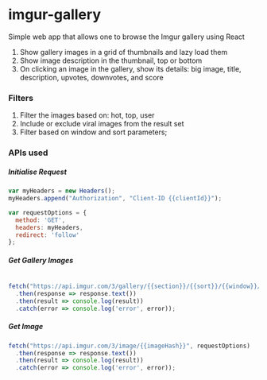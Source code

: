 # imgur-gallery
Simple web app that allows one to browse the Imgur gallery using React


1. Show gallery images in a grid of thumbnails and lazy load them
1. Show image description in the thumbnail, top or bottom
1. On clicking an image in the gallery, show its details: big image, title, description, upvotes, downvotes, and score

### Filters

1. Filter the images based on: hot, top, user
1. Include or exclude viral images from the result set
1. Filter based on window and sort parameters;

### APIs used

##### Initialise Request
```javascript
var myHeaders = new Headers();
myHeaders.append("Authorization", "Client-ID {{clientId}}");

var requestOptions = {
  method: 'GET',
  headers: myHeaders,
  redirect: 'follow'
};
```


##### Get Gallery Images

```javascript

fetch("https://api.imgur.com/3/gallery/{{section}}/{{sort}}/{{window}}/{{page}}?showViral={{showViral}}&mature={{showMature}}&album_previews={{albumPreviews}}", requestOptions)
  .then(response => response.text())
  .then(result => console.log(result))
  .catch(error => console.log('error', error));
```


##### Get Image
```javascript
fetch("https://api.imgur.com/3/image/{{imageHash}}", requestOptions)
  .then(response => response.text())
  .then(result => console.log(result))
  .catch(error => console.log('error', error));
```